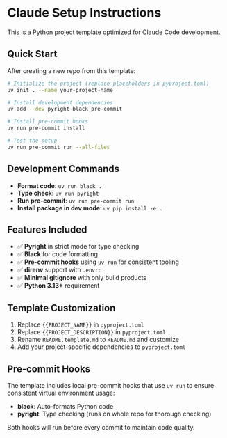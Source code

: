 # Claude Setup Instructions

This is a Python project template optimized for Claude Code development.

## Quick Start

After creating a new repo from this template:

```bash
# Initialize the project (replace placeholders in pyproject.toml)
uv init . --name your-project-name

# Install development dependencies
uv add --dev pyright black pre-commit

# Install pre-commit hooks
uv run pre-commit install

# Test the setup
uv run pre-commit run --all-files
```

## Development Commands

- **Format code**: `uv run black .`
- **Type check**: `uv run pyright`
- **Run pre-commit**: `uv run pre-commit run`
- **Install package in dev mode**: `uv pip install -e .`

## Features Included

- ✅ **Pyright** in strict mode for type checking
- ✅ **Black** for code formatting
- ✅ **Pre-commit hooks** using `uv run` for consistent tooling
- ✅ **direnv** support with `.envrc`
- ✅ **Minimal gitignore** with only build products
- ✅ **Python 3.13+** requirement

## Template Customization

1. Replace `{{PROJECT_NAME}}` in `pyproject.toml`
2. Replace `{{PROJECT_DESCRIPTION}}` in `pyproject.toml`
3. Rename `README.template.md` to `README.md` and customize
4. Add your project-specific dependencies to `pyproject.toml`

## Pre-commit Hooks

The template includes local pre-commit hooks that use `uv run` to ensure consistent virtual environment usage:

- **black**: Auto-formats Python code
- **pyright**: Type checking (runs on whole repo for thorough checking)

Both hooks will run before every commit to maintain code quality.